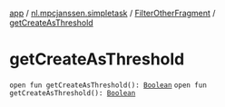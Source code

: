 [app](../../index.md) / [nl.mpcjanssen.simpletask](../index.md) / [FilterOtherFragment](index.md) / [getCreateAsThreshold](.)

# getCreateAsThreshold

`open fun getCreateAsThreshold(): `[`Boolean`](https://kotlinlang.org/api/latest/jvm/stdlib/kotlin/-boolean/index.html)
`open fun getCreateAsThreshold(): `[`Boolean`](https://kotlinlang.org/api/latest/jvm/stdlib/kotlin/-boolean/index.html)